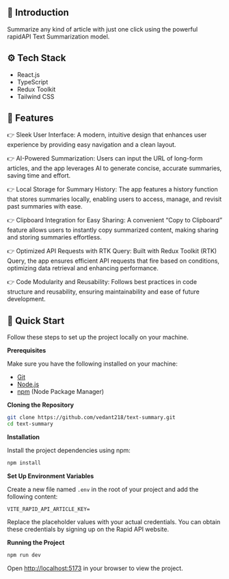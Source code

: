 ## <a name="introduction">🤖 Introduction</a>

Summarize any kind of article with just one click using the powerful rapidAPI Text Summarization model.

## <a name="tech-stack">⚙️ Tech Stack</a>

- React.js
- TypeScript
- Redux Toolkit
- Tailwind CSS

## <a name="features">🔋 Features</a>

👉 Sleek User Interface: A modern, intuitive design that enhances user experience by providing easy navigation and a clean layout.

👉 AI-Powered Summarization: Users can input the URL of long-form articles, and the app leverages AI to generate concise, accurate summaries, saving time and effort.

👉 Local Storage for Summary History: The app features a history function that stores summaries locally, enabling users to access, manage, and revisit past summaries with ease.

👉 Clipboard Integration for Easy Sharing: A convenient “Copy to Clipboard” feature allows users to instantly copy summarized content, making sharing and storing summaries effortless.

👉 Optimized API Requests with RTK Query: Built with Redux Toolkit (RTK) Query, the app ensures efficient API requests that fire based on conditions, optimizing data retrieval and enhancing performance.

👉 Code Modularity and Reusability: Follows best practices in code structure and reusability, ensuring maintainability and ease of future development.

## <a name="quick-start">🤸 Quick Start</a>

Follow these steps to set up the project locally on your machine.

**Prerequisites**

Make sure you have the following installed on your machine:

- [Git](https://git-scm.com/)
- [Node.js](https://nodejs.org/en)
- [npm](https://www.npmjs.com/) (Node Package Manager)

**Cloning the Repository**

```bash
git clone https://github.com/vedant218/text-summary.git
cd text-summary
```

**Installation**

Install the project dependencies using npm:

```bash
npm install
```

**Set Up Environment Variables**

Create a new file named `.env` in the root of your project and add the following content:

```env
VITE_RAPID_API_ARTICLE_KEY=
```

Replace the placeholder values with your actual credentials. You can obtain these credentials by signing up on the Rapid API website.

**Running the Project**

```bash
npm run dev
```

Open [http://localhost:5173](http://localhost:5173) in your browser to view the project.
